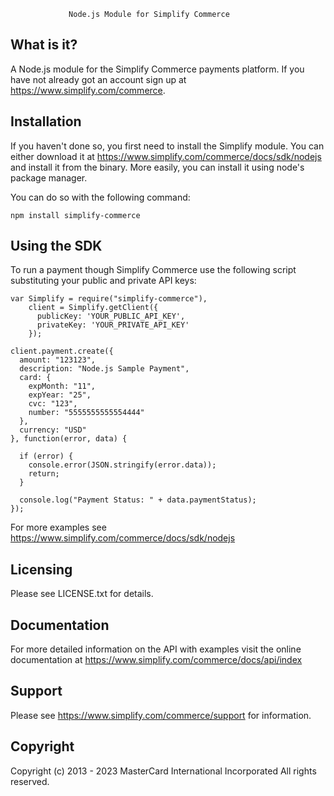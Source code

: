 
                 Node.js Module for Simplify Commerce


  What is it?
  ------------

  A Node.js module for the Simplify Commerce payments platform. If you have
  not already got an account sign up at https://www.simplify.com/commerce.


  Installation
  ------------

  If you haven't done so, you first need to install the Simplify module.
  You can either download it at https://www.simplify.com/commerce/docs/sdk/nodejs and install it from 
  the binary.
  More easily, you can install it using node's package manager.
  
  You can do so with the following command:

    npm install simplify-commerce


  Using the SDK
  --------------

  To run a payment though Simplify Commerce use the following
  script substituting your public and private API keys:

    
    var Simplify = require("simplify-commerce"),
        client = Simplify.getClient({
          publicKey: 'YOUR_PUBLIC_API_KEY',
          privateKey: 'YOUR_PRIVATE_API_KEY'
        });

    client.payment.create({
      amount: "123123",
      description: "Node.js Sample Payment",
      card: {
        expMonth: "11",
        expYear: "25",
        cvc: "123",
        number: "5555555555554444"
      },
      currency: "USD"
    }, function(error, data) {

      if (error) {
        console.error(JSON.stringify(error.data));
        return;
      }

      console.log("Payment Status: " + data.paymentStatus);
    });


  For more examples see https://www.simplify.com/commerce/docs/sdk/nodejs


  Licensing
  ---------

  Please see LICENSE.txt for details.

  Documentation
  -------------

  For more detailed information on the API with examples visit the online
  documentation at https://www.simplify.com/commerce/docs/api/index

  Support
  -------

  Please see https://www.simplify.com/commerce/support for information.

  Copyright
  ---------

  Copyright (c) 2013 - 2023 MasterCard International Incorporated
  All rights reserved.

